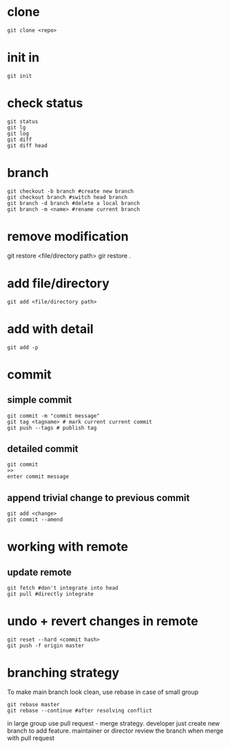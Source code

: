 # clone
```
git clone <repo>
```
# init in <directory>
```
git init
```
# check status
```
git status
git lg
git log
git diff
git diff head
```

# branch
```
git checkout -b branch #create new branch
git checkout branch #switch head branch
git branch -d branch #delete a local branch
git branch -m <name> #rename current branch
```
# remove modification
git restore <file/directory path>
gir restore .
# add file/directory
```
git add <file/directory path>
```
# add with detail
```
git add -p
```
# commit
## simple commit
```
git commit -m "commit message"
git tag <tagname> # mark current current commit
git push --tags # publish tag
```
## detailed commit
```
git commit
>>
enter commit message
```
## append trivial change to previous commit
```
git add <change>
git commit --amend
```
# working with remote
## update remote
```
git fetch #don't integrate into head
git pull #directly integrate
```

# undo + revert changes in remote
```
git reset --hard <commit hash>
git push -f origin master
```
# branching strategy
To make main branch look clean, use rebase in case of small group
```
git rebase master
git rebase --continue #after resolving conflict
```

in large group
use pull request - merge strategy.
developer just create new branch to add feature.
maintainer or director review the branch when merge with pull request
